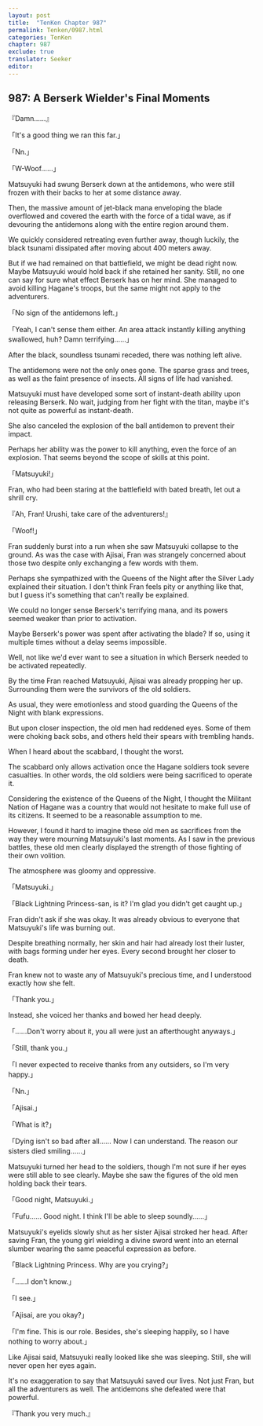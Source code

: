 ```yaml
---
layout: post
title:  "TenKen Chapter 987"
permalink: Tenken/0987.html
categories: TenKen
chapter: 987
exclude: true
translator: Seeker
editor: 
---
```

<h2>987: A Berserk Wielder's Final Moments</h2>

『Damn……』

「It's a good thing we ran this far.」

「Nn.」

「W-Woof……」

 Matsuyuki had swung Berserk down at the antidemons, who were still frozen with their backs to her at some distance away.

 Then, the massive amount of jet-black mana enveloping the blade overflowed and covered the earth with the force of a tidal wave, as if devouring the antidemons along with the entire region around them.

 We quickly considered retreating even further away, though luckily, the black tsunami dissipated after moving about 400 meters away.

 But if we had remained on that battlefield, we might be dead right now. Maybe Matsuyuki would hold back if she retained her sanity. Still, no one can say for sure what effect Berserk has on her mind. She managed to avoid killing Hagane's troops, but the same might not apply to the adventurers.

「No sign of the antidemons left.」

「Yeah, I can't sense them either. An area attack instantly killing anything swallowed, huh? Damn terrifying……」

 After the black, soundless tsunami receded, there was nothing left alive.

 The antidemons were not the only ones gone. The sparse grass and trees, as well as the faint presence of insects. All signs of life had vanished.

 Matsuyuki must have developed some sort of instant-death ability upon releasing Berserk. No wait, judging from her fight with the titan, maybe it's not quite as powerful as instant-death.

 She also canceled the explosion of the ball antidemon to prevent their impact.

 Perhaps her ability was the power to kill anything, even the force of an explosion. That seems beyond the scope of skills at this point.

「Matsuyuki!」

 Fran, who had been staring at the battlefield with bated breath, let out a shrill cry.

『Ah, Fran! Urushi, take care of the adventurers!』

「Woof!」

 Fran suddenly burst into a run when she saw Matsuyuki collapse to the ground. As was the case with Ajisai, Fran was strangely concerned about those two despite only exchanging a few words with them.

 Perhaps she sympathized with the Queens of the Night after the Silver Lady explained their situation. I don't think Fran feels pity or anything like that, but I guess it's something that can't really be explained.

 We could no longer sense Berserk's terrifying mana, and its powers seemed weaker than prior to activation.

 Maybe Berserk's power was spent after activating the blade? If so, using it multiple times without a delay seems impossible.

 Well, not like we'd ever want to see a situation in which Berserk needed to be activated repeatedly.

 By the time Fran reached Matsuyuki, Ajisai was already propping her up. Surrounding them were the survivors of the old soldiers.

 As usual, they were emotionless and stood guarding the Queens of the Night with blank expressions.

 But upon closer inspection, the old men had reddened eyes. Some of them were choking back sobs, and others held their spears with trembling hands.

 When I heard about the scabbard, I thought the worst.

 The scabbard only allows activation once the Hagane soldiers took severe casualties. In other words, the old soldiers were being sacrificed to operate it.

 Considering the existence of the Queens of the Night, I thought the Militant Nation of Hagane was a country that would not hesitate to make full use of its citizens. It seemed to be a reasonable assumption to me.

 However, I found it hard to imagine these old men as sacrifices from the way they were mourning Matsuyuki's last moments. As I saw in the previous battles, these old men clearly displayed the strength of those fighting of their own volition.

 The atmosphere was gloomy and oppressive.

「Matsuyuki.」

「Black Lightning Princess-san, is it? I'm glad you didn't get caught up.」

 Fran didn't ask if she was okay. It was already obvious to everyone that Matsuyuki's life was burning out.

 Despite breathing normally, her skin and hair had already lost their luster, with bags forming under her eyes. Every second brought her closer to death.

 Fran knew not to waste any of Matsuyuki's precious time, and I understood exactly how she felt.

「Thank you.」

 Instead, she voiced her thanks and bowed her head deeply.

「……Don't worry about it, you all were just an afterthought anyways.」

「Still, thank you.」

「I never expected to receive thanks from any outsiders, so I'm very happy.」

「Nn.」

「Ajisai.」

「What is it?」

「Dying isn't so bad after all…… Now I can understand. The reason our sisters died smiling……」

 Matsuyuki turned her head to the soldiers, though I'm not sure if her eyes were still able to see clearly. Maybe she saw the figures of the old men holding back their tears.

「Good night, Matsuyuki.」

「Fufu…… Good night. I think I'll be able to sleep soundly……」

 Matsuyuki's eyelids slowly shut as her sister Ajisai stroked her head. After saving Fran, the young girl wielding a divine sword went into an eternal slumber wearing the same peaceful expression as before.

「Black Lightning Princess. Why are you crying?」

「……I don't know.」

「I see.」

「Ajisai, are you okay?」

「I'm fine. This is our role. Besides, she's sleeping happily, so I have nothing to worry about.」

 Like Ajisai said, Matsuyuki really looked like she was sleeping. Still, she will never open her eyes again.

 It's no exaggeration to say that Matsuyuki saved our lives. Not just Fran, but all the adventurers as well. The antidemons she defeated were that powerful.

『Thank you very much.』




